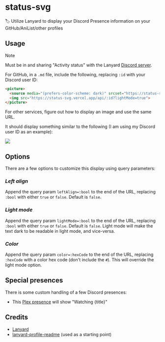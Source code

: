 # status-svg

🏷️ Utilize Lanyard to display your Discord Presence information on your GitHub/AniList/other profiles

## Usage

> [!NOTE]  
> Must be in and sharing "Activity status" with the Lanyard [Discord server](https://discord.com/invite/WScAm7vNGF).

For GitHub, in a `.md` file, include the following, replacing `:id` with your Discord user ID:

```md
<picture>
  <source media="(prefers-color-scheme: dark)" srcset="https://status-svg.vercel.app/api/:id">
  <img src="https://status-svg.vercel.app/api/:id?lightMode=true">
</picture>
```

For other services, figure out how to display an image and use the same URL.

It should display something similar to the following (I am using my Discord user ID as an example):

<picture>
  <source media="(prefers-color-scheme: dark)" srcset="https://status-svg.vercel.app/api/707743097488146524?leftAlign=true">
  <img src="https://status-svg.vercel.app/api/707743097488146524?leftAlign=true&lightMode=true">
</picture>

## Options

There are a few options to customize this display using query parameters:

### ___Left align___

Append the query param `leftAlign=:bool` to the end of the URL, replacing `:bool` with either `true` or `false`. Default is `false`.

### ___Light mode___

Append the query param `lightMode=:bool` to the end of the URL, replacing `:bool` with either `true` or `false`. Default is `false`. Light mode will make the text dark to be readable in light mode, and vice-versa.

### ___Color___

Append the query param `color=:hexCode` to the end of the URL, replacing `:hexCode` with a color hex code (don't include the `#`). This will override the light mode option.

## Special presences
There is some custom handling of a few Discord presences:
- This [Plex presence](https://github.com/phin05/discord-rich-presence-plex) will show "Watching {title}"


## Credits
- [Lanyard](https://github.com/Phineas/lanyard)
- [lanyard-profile-readme](https://github.com/cnrad/lanyard-profile-readme) (used as a starting point)
